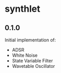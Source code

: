# synthlet

## 0.1.0

Initial implementation of:

- ADSR
- White Noise
- State Variable Filter
- Wavetable Oscillator
